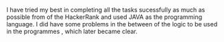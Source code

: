 I have tried my best in completing all the tasks sucessfully as much as possible from of the HackerRank and used JAVA as the programming language.
I did have some problems in the between of the logic to be used in the programmes , which later became clear.
